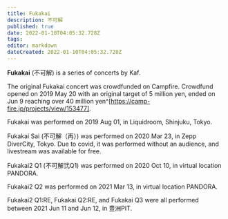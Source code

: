 ```yaml
---
title: Fukakai
description: 不可解
published: true
date: 2022-01-10T04:05:32.728Z
tags: 
editor: markdown
dateCreated: 2022-01-10T04:05:32.728Z
---
```


**Fukakai** (不可解) is a series of concerts by Kaf.

The original Fukakai concert was crowdfunded on Campfire. Crowdfund opened on 2019 May 20 with an original target of 5 million yen, ended on Jun 9 reaching over 40 million yen^[https://camp-fire.jp/projects/view/153477].

Fukakai was performed on 2019 Aug 01, in Liquidroom, Shinjuku, Tokyo.

Fukakai Sai (不可解（再）) was performed on 2020 Mar 23, in Zepp DiverCity, Tokyo. Due to covid, it was performed without an audience, and livestream was available for free.

Fukakai2 Q1 (不可解弐Q1) was performed on 2020 Oct 10, in virtual location PANDORA.

Fukakai2 Q2 was performed on 2021 Mar 13, in virtual location PANDORA.

Fukakai2 Q1:RE, Fukakai Q2:RE, and Fukakai Q3 were all performed between 2021 Jun 11 and Jun 12, in 豊洲PIT.